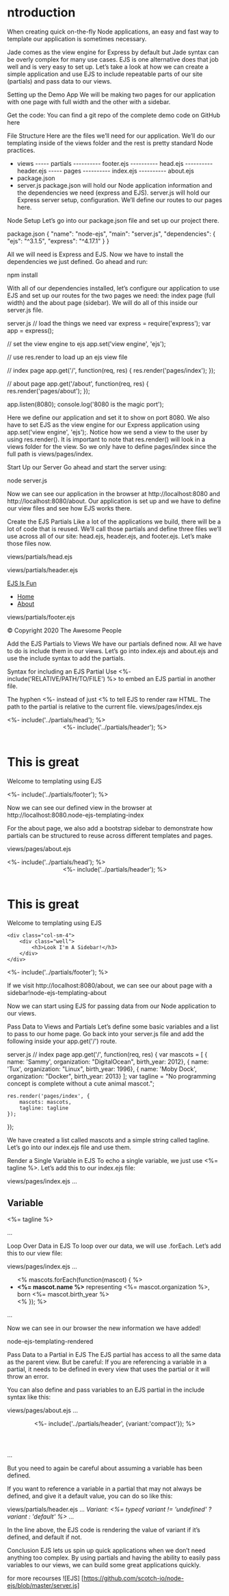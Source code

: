 # ntroduction
When creating quick on-the-fly Node applications, an easy and fast way to template our application is sometimes necessary.

Jade comes as the view engine for Express by default but Jade syntax can be overly complex for many use cases. EJS is one alternative does that job well and is very easy to set up. Let’s take a look at how we can create a simple application and use EJS to include repeatable parts of our site (partials) and pass data to our views.

Setting up the Demo App
We will be making two pages for our application with one page with full width and the other with a sidebar.

Get the code: You can find a git repo of the complete demo code on GitHub here

File Structure
Here are the files we’ll need for our application. We’ll do our templating inside of the views folder and the rest is pretty standard Node practices.

- views
----- partials
---------- footer.ejs
---------- head.ejs
---------- header.ejs
----- pages
---------- index.ejs
---------- about.ejs
- package.json
- server.js
package.json will hold our Node application information and the dependencies we need (express and EJS). server.js will hold our Express server setup, configuration. We’ll define our routes to our pages here.

Node Setup
Let’s go into our package.json file and set up our project there.

package.json
{
  "name": "node-ejs",
  "main": "server.js",
  "dependencies": {
    "ejs": "^3.1.5",
    "express": "^4.17.1"
  }
}
 
All we will need is Express and EJS. Now we have to install the dependencies we just defined. Go ahead and run:

npm install
 
With all of our dependencies installed, let’s configure our application to use EJS and set up our routes for the two pages we need: the index page (full width) and the about page (sidebar). We will do all of this inside our server.js file.

server.js
// load the things we need
var express = require('express');
var app = express();

// set the view engine to ejs
app.set('view engine', 'ejs');

// use res.render to load up an ejs view file

// index page
app.get('/', function(req, res) {
    res.render('pages/index');
});

// about page
app.get('/about', function(req, res) {
    res.render('pages/about');
});

app.listen(8080);
console.log('8080 is the magic port');
 
Here we define our application and set it to show on port 8080. We also have to set EJS as the view engine for our Express application using app.set('view engine', 'ejs');. Notice how we send a view to the user by using res.render(). It is important to note that res.render() will look in a views folder for the view. So we only have to define pages/index since the full path is views/pages/index.

Start Up our Server
Go ahead and start the server using:

node server.js
 
Now we can see our application in the browser at http://localhost:8080 and http://localhost:8080/about. Our application is set up and we have to define our view files and see how EJS works there.

Create the EJS Partials
Like a lot of the applications we build, there will be a lot of code that is reused. We’ll call those partials and define three files we’ll use across all of our site: head.ejs, header.ejs, and footer.ejs. Let’s make those files now.

views/partials/head.ejs
<meta charset="UTF-8">
<title>EJS Is Fun</title>

<!-- CSS (load bootstrap from a CDN) -->
<link rel="stylesheet" href="https://cdnjs.cloudflare.com/ajax/libs/twitter-bootstrap/4.5.2/css/bootstrap.min.css">
<style>
    body { padding-top:50px; }
</style>
 
views/partials/header.ejs
<nav class="navbar navbar-expand-lg navbar-light bg-light">
  <a class="navbar-brand" href="/">EJS Is Fun</a>
  <ul class="navbar-nav mr-auto">
    <li class="nav-item">
      <a class="nav-link" href="/">Home</a>
    </li>
    <li class="nav-item">
      <a class="nav-link" href="/about">About</a>
    </li>
  </ul>
</nav>
 
views/partials/footer.ejs
<p class="text-center text-muted">© Copyright 2020 The Awesome People</p>
 
Add the EJS Partials to Views
We have our partials defined now. All we have to do is include them in our views. Let’s go into index.ejs and about.ejs and use the include syntax to add the partials.

Syntax for including an EJS Partial
Use <%- include('RELATIVE/PATH/TO/FILE') %> to embed an EJS partial in another file.

The hyphen <%- instead of just <% to tell EJS to render raw HTML.
The path to the partial is relative to the current file.
views/pages/index.ejs
<!DOCTYPE html>
<html lang="en">
<head>
    <%- include('../partials/head'); %>
</head>
<body class="container">

<header>
    <%- include('../partials/header'); %>
</header>

<main>
    <div class="jumbotron">
        <h1>This is great</h1>
        <p>Welcome to templating using EJS</p>
    </div>
</main>

<footer>
    <%- include('../partials/footer'); %>
</footer>

</body>
</html>
 
Now we can see our defined view in the browser at http://localhost:8080.node-ejs-templating-index

For the about page, we also add a bootstrap sidebar to demonstrate how partials can be structured to reuse across different templates and pages.

views/pages/about.ejs
<!DOCTYPE html>
<html lang="en">
<head>
    <%- include('../partials/head'); %>
</head>
<body class="container">

<header>
    <%- include('../partials/header'); %>
</header>

<main>
<div class="row">
    <div class="col-sm-8">
        <div class="jumbotron">
            <h1>This is great</h1>
            <p>Welcome to templating using EJS</p>
        </div>
    </div>

    <div class="col-sm-4">
        <div class="well">
            <h3>Look I'm A Sidebar!</h3>
        </div>
    </div>

</div>
</main>

<footer>
    <%- include('../partials/footer'); %>
</footer>

</body>
</html>
 
If we visit http://localhost:8080/about, we can see our about page with a sidebar!node-ejs-templating-about

Now we can start using EJS for passing data from our Node application to our views.

Pass Data to Views and Partials
Let’s define some basic variables and a list to pass to our home page. Go back into your server.js file and add the following inside your app.get('/') route.

server.js
// index page
app.get('/', function(req, res) {
    var mascots = [
        { name: 'Sammy', organization: "DigitalOcean", birth_year: 2012},
        { name: 'Tux', organization: "Linux", birth_year: 1996},
        { name: 'Moby Dock', organization: "Docker", birth_year: 2013}
    ];
    var tagline = "No programming concept is complete without a cute animal mascot.";

    res.render('pages/index', {
        mascots: mascots,
        tagline: tagline
    });
});
 
We have created a list called mascots and a simple string called tagline. Let’s go into our index.ejs file and use them.

Render a Single Variable in EJS
To echo a single variable, we just use <%= tagline %>. Let’s add this to our index.ejs file:

views/pages/index.ejs
...
<h2>Variable</h2>
<p><%= tagline %></p>
...
 
Loop Over Data in EJS
To loop over our data, we will use .forEach. Let’s add this to our view file:

views/pages/index.ejs
...
<ul>
    <% mascots.forEach(function(mascot) { %>
        <li>
            <strong><%= mascot.name %></strong>
            representing <%= mascot.organization %>, born <%= mascot.birth_year %>
        </li>
    <% }); %>
</ul>
...
 
Now we can see in our browser the new information we have added!

node-ejs-templating-rendered

Pass Data to a Partial in EJS
The EJS partial has access to all the same data as the parent view. But be careful: If you are referencing a variable in a partial, it needs to be defined in every view that uses the partial or it will throw an error.

You can also define and pass variables to an EJS partial in the include syntax like this:

views/pages/about.ejs
...
<header>
    <%- include('../partials/header', {variant:'compact'}); %>
</header>
...
 
But you need to again be careful about assuming a variable has been defined.

If you want to reference a variable in a partial that may not always be defined, and give it a default value, you can do so like this:

views/partials/header.ejs
...
<em>Variant: <%= typeof variant != 'undefined' ? variant : 'default' %></em>
...
 
In the line above, the EJS code is rendering the value of variant if it’s defined, and default if not.

Conclusion
EJS lets us spin up quick applications when we don’t need anything too complex. By using partials and having the ability to easily pass variables to our views, we can build some great applications quickly.



for more recourses 
![EJS] [https://github.com/scotch-io/node-ejs/blob/master/server.js] 


